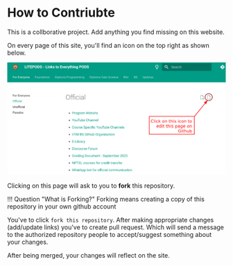 # How to Contriubte

This is a collborative project. Add anything you find missing on this website. 

On every page of this site, you'll find an icon on the top right as shown below.

![How to edit any page](files/edit_icon.png)

Clicking on this page will ask to you to **fork** this repository. 

!!! Question "What is Forking?"
    Forking means creating a copy of this repository in your own github account


You've to click `fork this repository`.
After making appropriate changes (add/update links) you've to create pull request. Which will send a message to the authorized repository people to accept/suggest something about your changes.

After being merged, your changes will reflect on the site.

